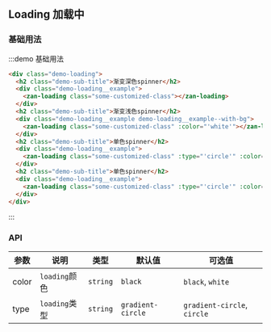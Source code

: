 <style>
.demo-loading__example{
  width: 30px;
  height: 30px;
  padding: 20px;
  margin: auto;
  border-radius: 5px;
  border: 1px solid transparent;
}

.demo-loading__example--with-bg {
  background-color: rgba(0, 0, 0, 0.5);
}

.demo-loading {
  padding: 0 20px;
}
</style>

## Loading 加载中

### 基础用法

:::demo 基础用法
```html
<div class="demo-loading">
  <h2 class="demo-sub-title">渐变深色spinner</h2>
  <div class="demo-loading__example">
    <zan-loading class="some-customized-class"></zan-loading>
  </div>
  <h2 class="demo-sub-title">渐变浅色spinner</h2>
  <div class="demo-loading__example demo-loading__example--with-bg">
    <zan-loading class="some-customized-class" :color="'white'"></zan-loading>
  </div>
  <h2 class="demo-sub-title">单色spinner</h2>
  <div class="demo-loading__example">
    <zan-loading class="some-customized-class" :type="'circle'" :color="'white'"></zan-loading>
  </div>
  <h2 class="demo-sub-title">单色spinner</h2>
  <div class="demo-loading__example">
    <zan-loading class="some-customized-class" :type="'circle'" :color="'black'"></zan-loading>
  </div>
</div>
```
:::

### API

| 参数       | 说明      | 类型       | 默认值       | 可选值       |
|-----------|-----------|-----------|-------------|-------------|
| color | `loading`颜色 | `string`  | `black`          | `black`, `white`   |
| type | `loading`类型 | `string`  | `gradient-circle`          | `gradient-circle`, `circle`   |
